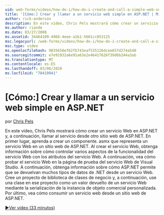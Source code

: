```yaml
---
uid: web-forms/videos/how-do-i/how-do-i-create-and-call-a-simple-web-service-in-aspnet
title: '[Cómo:] Crear y llamar a un servicio web simple en ASP.NET | Microsoft Docs'
author: rick-anderson
description: En este vídeo, Chris Pels mostrará cómo crear un servicio Web en ASP.NET y, a continuación, llamar al servicio desde otro sitio web de ASP.NET. En primer lugar, aprenda a crear...
ms.author: riande
ms.date: 03/27/2008
ms.assetid: 34464109-4968-4eee-a1b1-5601cc853125
msc.legacyurl: /web-forms/videos/how-do-i/how-do-i-create-and-call-a-simple-web-service-in-aspnet
msc.type: video
ms.openlocfilehash: 9835658ef62fb743eaf535126dcee657d274a540
ms.sourcegitcommit: e7e91932a6e91a63e2e46417626f39d6b244a3ab
ms.translationtype: MT
ms.contentlocale: es-ES
ms.lasthandoff: 03/06/2020
ms.locfileid: "78419941"
---
```

# <a name="how-do-i-create-and-call-a-simple-web-service-in-aspnet"></a>[Cómo:] Crear y llamar a un servicio web simple en ASP.NET

por [Chris Pels](https://twitter.com/chrispels)

En este vídeo, Chris Pels mostrará cómo crear un servicio Web en ASP.NET y, a continuación, llamar al servicio desde otro sitio web de ASP.NET. En primer lugar, aprenda a crear un componente. asmx que representa un servicio Web en un sitio web de ASP.NET. Al crear el servicio Web, obtenga información sobre cómo controlar varios aspectos de la funcionalidad del servicio Web con los atributos del servicio Web. A continuación, vea cómo probar el servicio Web en la página de prueba del servicio Web de Visual Studio. A continuación, obtenga información sobre cómo ASP.NET permite que se devuelvan muchos tipos de datos de .NET desde un servicio Web. Cree un proyecto de biblioteca de clases de negocio y, a continuación, use una clase en ese proyecto como un valor devuelto de un servicio Web mediante la serialización de la instancia de objeto comercial personalizada. Por último, vea cómo consumir un servicio web desde un sitio web de ASP.NET.

[&#9654;Ver vídeo (33 minutos)](https://channel9.msdn.com/Blogs/ASP-NET-Site-Videos/how-do-i-create-and-call-a-simple-web-service-in-aspnet)
